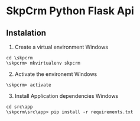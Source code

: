 # SkpCrm Python Flask Api

## Instalation

1. Create a virtual environment
Windows
```
cd \skpcrm
\skpcrm> mkvirtualenv skpcrm
```
2. Activate the environemt
Windows
```
\skpcrm> activate
```
3. Install Application dependencies
Windows
```
cd src\app
\skpcrm\src\app> pip install -r requirements.txt
```